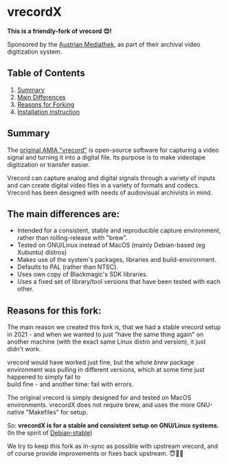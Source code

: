 # vrecordX

**This is a friendly-fork of vrecord 😊️!**

Sponsored by the [Austrian Mediathek](https://www.mediathek.at/), as part of
their archival video digitization system.


## Table of Contents

  1. [Summary](#summary)
  2. [Main Differences](#the-main-differences-are)
  3. [Reasons for Forking](#reasons-for-this-fork)
  4. [Installation instruction](INSTALL.md)


## Summary 

The [original AMIA "vrecord"](https://github.com/amiaopensource/vrecord)
is open-source software for capturing a video signal and turning it into a
digital file. Its purpose is to make videotape digitization or transfer easier.

Vrecord can capture analog and digital signals through a variety of inputs and
can create digital video files in a variety of formats and codecs. Vrecord has
been designed with needs of audiovisual archivists in mind. 


## The main differences are:

  * Intended for a consistent, stable and reproducible capture environment,
    rather than rolling-release with "brew".
  * Tested on GNU/Linux instead of MacOS (mainly Debian-based (eg Xubuntu) distros)
  * Makes use of the system's packages, libraries and build-environment.
  * Defaults to PAL (rather than NTSC).
  * Uses own copy of Blackmagic's SDK libraries.
  * Uses a fixed set of library/tool versions that have been tested with each
    other.


## Reasons for this fork:

The main reason we created this fork is, that we had a stable vrecord setup in
2021 - and when we wanted to just "have the same thing again" on another machine
(with the exact same Linux distro and version), it just didn't work.

vrecord would have worked just fine, but the whole *brew* package environment was
pulling in different versions, which at some time just happened to simply fail to  
build fine - and another time: fail with errors.

The original vrecord is simply designed for and tested on MacOS environments.
vrecordX does not require brew, and uses the more GNU-native "Makefiles" for setup.

So: **vrecordX is for a stable and consistent setup on GNU/Linux systems.**  
(In the spirit of [Debian-stable](https://www.debian.org/releases/))


We try to keep this fork as in-sync as possible with upstream vrecord, and of
course provide improvements or fixes back upstream. 😇️🌟️🌈️
